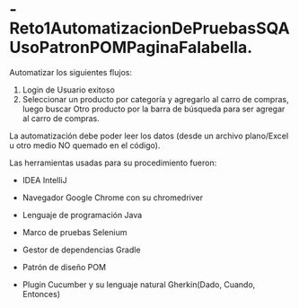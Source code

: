 # -Reto1AutomatizacionDePruebasSQAUsoPatronPOMPaginaFalabella.


Automatizar los siguientes flujos:

1.	Login de Usuario exitoso 
2.	Seleccionar un producto por categoría y agregarlo al carro de compras, luego buscar 
Otro producto por la barra de búsqueda para ser agregar al carro de compras.


La automatización debe poder leer los datos (desde un archivo plano/Excel u otro medio NO quemado en el código). 

Las herramientas usadas para su procedimiento fueron:

- IDEA IntelliJ

- Navegador Google Chrome con su chromedriver

- Lenguaje de programación Java

- Marco de pruebas Selenium

- Gestor de dependencias Gradle

- Patrón de diseño POM

- Plugin Cucumber y su lenguaje natural Gherkin(Dado, Cuando, Entonces)
